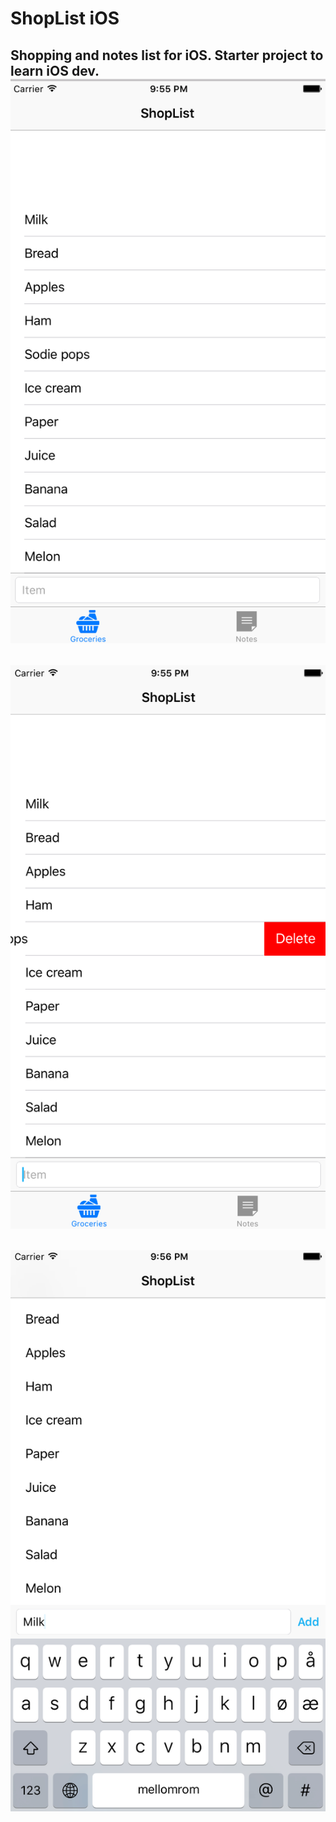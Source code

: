 # ShopList iOS  
Shopping and notes list for iOS. Starter project to learn iOS dev.  
![](./img/1.png)  
-----------
![](./img/2.png)  
-----------
![](./img/3.png)
-----------

